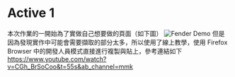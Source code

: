 # Active 1

本次作業的一開始為了實做自己想要做的頁面（如下圖）
![Fender Demo](https://i.imgur.com/9hN7MfQ.png)
但是因為發現實作中可能會需要擷取的部分太多，所以使用了線上教學，使用 Firefox Browser 中的開發人員模式直接進行複製與貼上，參考連結如下
https://www.youtube.com/watch?v=CGh_BrSoCoo&t=55s&ab_channel=mmk
